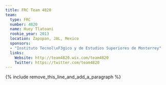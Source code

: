```yaml
---
title: FRC Team 4820
team:
  type: FRC
  number: 4820
  name: Huey Tlatoani
  rookie_year: 2013
  location: Zapopan, JAL, Mexico
  sponsors:
  - "Instituto Tecnol\xF3gico y de Estudios Superiores de Monterrey"
  links:
    Website: http://team4820.wix.com/team4820
    Twitter: https://twitter.com/team4820
---
```


{% include remove_this_line_and_add_a_paragraph %}